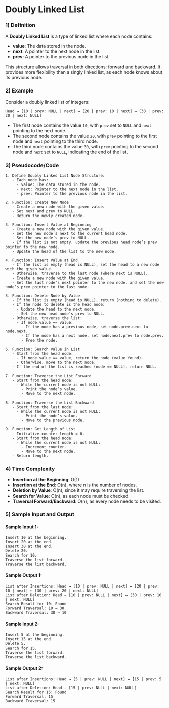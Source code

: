# Doubly Linked List

### 1) Definition
A **Doubly Linked List** is a type of linked list where each node contains:
   - **value**: The data stored in the node.
   - **next**: A pointer to the next node in the list.
   - **prev**: A pointer to the previous node in the list.

This structure allows traversal in both directions: forward and backward. It provides more flexibility than a singly linked list, as each node knows about its previous node.

### 2) Example

Consider a doubly linked list of integers:

```
Head → [10 | prev: NULL | next] ↔ [20 | prev: 10 | next] ↔ [30 | prev: 20 | next: NULL]
```

- The first node contains the value `10`, with `prev` set to `NULL` and `next` pointing to the next node.
- The second node contains the value `20`, with `prev` pointing to the first node and `next` pointing to the third node.
- The third node contains the value `30`, with `prev` pointing to the second node and `next` set to `NULL`, indicating the end of the list.

### 3) Pseudocode/Code

```plaintext
1. Define Doubly Linked List Node Structure:
   - Each node has:
     - value: The data stored in the node.
     - next: Pointer to the next node in the list.
     - prev: Pointer to the previous node in the list.

2. Function: Create New Node
   - Create a new node with the given value.
   - Set next and prev to NULL.
   - Return the newly created node.

3. Function: Insert Value at Beginning
   - Create a new node with the given value.
   - Set the new node’s next to the current head node.
   - Set the new node’s prev to NULL.
   - If the list is not empty, update the previous head node’s prev pointer to the new node.
   - Update the head of the list to the new node.

4. Function: Insert Value at End
   - If the list is empty (head is NULL), set the head to a new node with the given value.
   - Otherwise, traverse to the last node (where next is NULL).
   - Create a new node with the given value.
   - Set the last node’s next pointer to the new node, and set the new node’s prev pointer to the last node.

5. Function: Delete Node by Value
   - If the list is empty (head is NULL), return (nothing to delete).
   - If the node to delete is the head node:
     - Update the head to the next node.
     - Set the new head node’s prev to NULL.
   - Otherwise, traverse the list:
     - If node.value == value:
       - If the node has a previous node, set node.prev.next to node.next.
       - If the node has a next node, set node.next.prev to node.prev.
       - Free the node.

6. Function: Search Value in List
   - Start from the head node:
     - If node.value == value, return the node (value found).
     - Otherwise, move to the next node.
   - If the end of the list is reached (node == NULL), return NULL.

7. Function: Traverse the List Forward
   - Start from the head node:
     - While the current node is not NULL:
       - Print the node’s value.
       - Move to the next node.

8. Function: Traverse the List Backward
   - Start from the last node:
     - While the current node is not NULL:
       - Print the node’s value.
       - Move to the previous node.

9. Function: Get Length of List
   - Initialize counter length = 0.
   - Start from the head node:
     - While the current node is not NULL:
       - Increment counter.
       - Move to the next node.
   - Return length.
```

### 4) Time Complexity

- **Insertion at the Beginning**: O(1)
- **Insertion at the End**: O(n), where n is the number of nodes.
- **Deletion by Value**: O(n), since it may require traversing the list.
- **Search for Value**: O(n), as each node must be checked.
- **Traversal Forward/Backward**: O(n), as every node needs to be visited.

### 5) Sample Input and Output

#### Sample Input 1:
```
Insert 10 at the beginning.
Insert 20 at the end.
Insert 30 at the end.
Delete 20.
Search for 10.
Traverse the list forward.
Traverse the list backward.
```

#### Sample Output 1:
```
List after Insertions: Head → [10 | prev: NULL | next] ↔ [20 | prev: 10 | next] ↔ [30 | prev: 20 | next: NULL]
List after Deletion: Head → [10 | prev: NULL | next] ↔ [30 | prev: 10 | next: NULL]
Search Result for 10: Found
Forward Traversal: 10 → 30
Backward Traversal: 30 → 10
```

#### Sample Input 2:
```
Insert 5 at the beginning.
Insert 15 at the end.
Delete 5.
Search for 15.
Traverse the list forward.
Traverse the list backward.
```

#### Sample Output 2:
```
List after Insertions: Head → [5 | prev: NULL | next] ↔ [15 | prev: 5 | next: NULL]
List after Deletion: Head → [15 | prev: NULL | next: NULL]
Search Result for 15: Found
Forward Traversal: 15
Backward Traversal: 15
``` 
